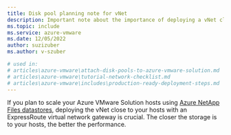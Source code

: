 ```yaml
---
title: Disk pool planning note for vNet
description: Important note about the importance of deploying a vNet closer to Azure VMware Solution hosts.
ms.topic: include
ms.service: azure-vmware
ms.date: 12/05/2022
author: suzizuber
ms.author: v-szuber

# used in: 
# articles\azure-vmware\attach-disk-pools-to-azure-vmware-solution.md
# articles\azure-vmware\tutorial-network-checklist.md
# articles\azure-vmware\includes\production-ready-deployment-steps.md 
---
```



If you plan to scale your Azure VMware Solution hosts using [Azure NetApp Files datastores](../attach-azure-netapp-files-to-azure-vmware-solution-hosts.md), deploying the vNet close to your hosts with an ExpressRoute virtual network gateway is crucial. The closer the storage is to your hosts, the better the performance.
